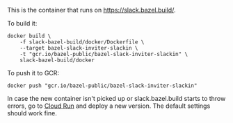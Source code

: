 This is the container that runs on https://slack.bazel.build/.

To build it:

```
docker build \
    -f slack-bazel-build/docker/Dockerfile \
    --target bazel-slack-inviter-slackin \
    -t "gcr.io/bazel-public/bazel-slack-inviter-slackin" \
    slack-bazel-build/docker
```

To push it to GCR:

```
docker push "gcr.io/bazel-public/bazel-slack-inviter-slackin"
```

In case the new container isn't picked up or slack.bazel.build starts to throw errors, go to [Cloud Run](https://console.cloud.google.com/run/deploy/us-central1/bazel-slack-inviter-slackin?project=bazel-public) and deploy a new version. The default settings should work fine.
